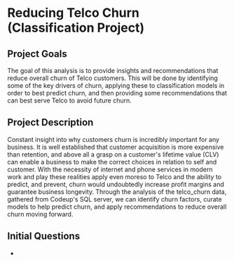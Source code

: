 # Reducing Telco Churn (Classification Project)

## Project Goals 
The goal of this analysis is to provide insights and recommendations that reduce overall churn of Telco customers. This will be done by identifying
some of the key drivers of churn, applying these to classification models in order to best predict churn, and then providing some recommendations that 
can best serve Telco to avoid future churn.

## Project Description
Constant insight into why customers churn is incredibly important for any business. It is well established that customer acquisition is more expensive than retention,
and above all a grasp on a customer's lifetime value (CLV) can enable a business to make the correct choices in relation to self and customer. With the necessity of internet and phone services in modern work and play these realities apply even moreso to Telco and the ability to predict, and prevent, churn would undoubtedly increase profit margins and guarantee business longevity. Through the analysis of the telco_churn data, gathered from Codeup's SQL server, we can identify churn factors, curate models to help predict churn, and apply recommendations to reduce overall churn moving forward.

## Initial Questions
- 
